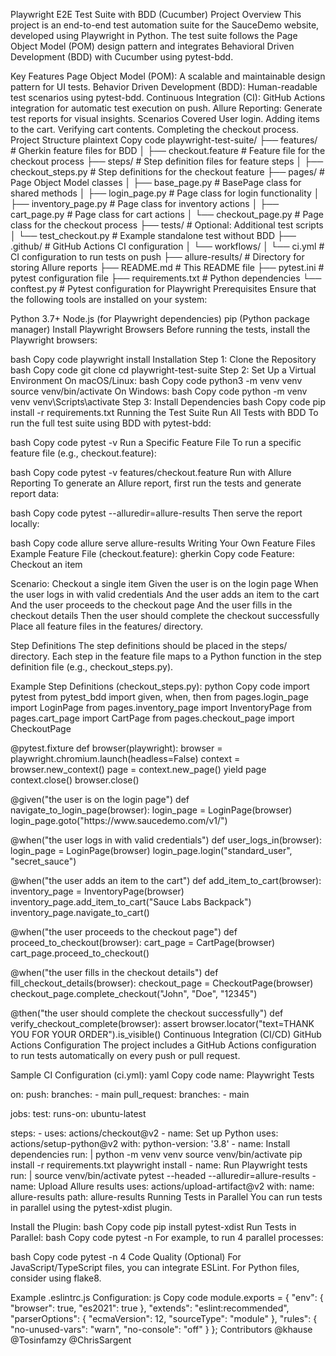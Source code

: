 <p>Playwright E2E Test Suite with BDD (Cucumber) Project Overview This project is an end-to-end test automation suite for the SauceDemo website, developed using Playwright in Python. The test suite follows the Page Object Model (POM) design pattern and integrates Behavioral Driven Development (BDD) with Cucumber using pytest-bdd.</p>

<p>Key Features Page Object Model (POM): A scalable and maintainable design pattern for UI tests. Behavior Driven Development (BDD): Human-readable test scenarios using pytest-bdd. Continuous Integration (CI): GitHub Actions integration for automatic test execution on push. Allure Reporting: Generate test reports for visual insights. Scenarios Covered User login. Adding items to the cart. Verifying cart contents. Completing the checkout process. Project Structure plaintext Copy code playwright-test-suite/ &#9500;&#9472;&#9472; features/ # Gherkin feature files for BDD &#9474; &#9500;&#9472;&#9472; checkout.feature # Feature file for the checkout process &#9500;&#9472;&#9472; steps/ # Step definition files for feature steps &#9474; &#9500;&#9472;&#9472; checkout_steps.py # Step definitions for the checkout feature &#9500;&#9472;&#9472; pages/ # Page Object Model classes &#9474; &#9500;&#9472;&#9472; base_page.py # BasePage class for shared methods &#9474; &#9500;&#9472;&#9472; login_page.py # Page class for login functionality &#9474; &#9500;&#9472;&#9472; inventory_page.py # Page class for inventory actions &#9474; &#9500;&#9472;&#9472; cart_page.py # Page class for cart actions &#9474; &#9492;&#9472;&#9472; checkout_page.py # Page class for the checkout process &#9500;&#9472;&#9472; tests/ # Optional: Additional test scripts &#9474; &#9492;&#9472;&#9472; test_checkout.py # Example standalone test without BDD &#9500;&#9472;&#9472; .github/ # GitHub Actions CI configuration &#9474; &#9492;&#9472;&#9472; workflows/ &#9474; &#9492;&#9472;&#9472; ci.yml # CI configuration to run tests on push &#9500;&#9472;&#9472; allure-results/ # Directory for storing Allure reports &#9500;&#9472;&#9472; README.md # This README file &#9500;&#9472;&#9472; pytest.ini # pytest configuration file &#9500;&#9472;&#9472; requirements.txt # Python dependencies &#9492;&#9472;&#9472; conftest.py # Pytest configuration for Playwright Prerequisites Ensure that the following tools are installed on your system:</p>

<p>Python 3.7+ Node.js (for Playwright dependencies) pip (Python package manager) Install Playwright Browsers Before running the tests, install the Playwright browsers:</p>

<p>bash Copy code playwright install Installation Step 1: Clone the Repository bash Copy code git clone <repository-url> cd playwright-test-suite Step 2: Set Up a Virtual Environment On macOS/Linux: bash Copy code python3 -m venv venv source venv/bin/activate On Windows: bash Copy code python -m venv venv venv\Scripts\activate Step 3: Install Dependencies bash Copy code pip install -r requirements.txt Running the Test Suite Run All Tests with BDD To run the full test suite using BDD with pytest-bdd:</p>

<p>bash Copy code pytest -v Run a Specific Feature File To run a specific feature file (e.g., checkout.feature):</p>

<p>bash Copy code pytest -v features/checkout.feature Run with Allure Reporting To generate an Allure report, first run the tests and generate report data:</p>

<p>bash Copy code pytest --alluredir=allure-results Then serve the report locally:</p>

<p>bash Copy code allure serve allure-results Writing Your Own Feature Files Example Feature File (checkout.feature): gherkin Copy code Feature: Checkout an item</p>

<p> Scenario: Checkout a single item  Given the user is on the login page  When the user logs in with valid credentials  And the user adds an item to the cart  And the user proceeds to the checkout page  And the user fills in the checkout details  Then the user should complete the checkout successfully Place all feature files in the features/ directory.</p>

<p>Step Definitions The step definitions should be placed in the steps/ directory. Each step in the feature file maps to a Python function in the step definition file (e.g., checkout_steps.py).</p>

<p>Example Step Definitions (checkout_steps.py): python Copy code import pytest from pytest_bdd import given, when, then from pages.login_page import LoginPage from pages.inventory_page import InventoryPage from pages.cart_page import CartPage from pages.checkout_page import CheckoutPage</p>

<p>@pytest.fixture def browser(playwright):  browser = playwright.chromium.launch(headless=False)  context = browser.new_context()  page = context.new_page()  yield page  context.close()  browser.close()</p>

<p>@given(&quot;the user is on the login page&quot;) def navigate_to_login_page(browser):  login_page = LoginPage(browser)  login_page.goto(&quot;https://www.saucedemo.com/v1/&quot;)</p>

<p>@when(&quot;the user logs in with valid credentials&quot;) def user_logs_in(browser):  login_page = LoginPage(browser)  login_page.login(&quot;standard_user&quot;, &quot;secret_sauce&quot;)</p>

<p>@when(&quot;the user adds an item to the cart&quot;) def add_item_to_cart(browser):  inventory_page = InventoryPage(browser)  inventory_page.add_item_to_cart(&quot;Sauce Labs Backpack&quot;)  inventory_page.navigate_to_cart()</p>

<p>@when(&quot;the user proceeds to the checkout page&quot;) def proceed_to_checkout(browser):  cart_page = CartPage(browser)  cart_page.proceed_to_checkout()</p>

<p>@when(&quot;the user fills in the checkout details&quot;) def fill_checkout_details(browser):  checkout_page = CheckoutPage(browser)  checkout_page.complete_checkout(&quot;John&quot;, &quot;Doe&quot;, &quot;12345&quot;)</p>

<p>@then(&quot;the user should complete the checkout successfully&quot;) def verify_checkout_complete(browser):  assert browser.locator(&quot;text=THANK YOU FOR YOUR ORDER&quot;).is_visible() Continuous Integration (CI/CD) GitHub Actions Configuration The project includes a GitHub Actions configuration to run tests automatically on every push or pull request.</p>

<p>Sample CI Configuration (ci.yml): yaml Copy code name: Playwright Tests</p>

<p>on:  push:  branches:  - main  pull_request:  branches:  - main</p>

<p>jobs:  test:  runs-on: ubuntu-latest</p>

<p> steps:  - uses: actions/checkout@v2  - name: Set up Python  uses: actions/setup-python@v2  with:  python-version: '3.8'  - name: Install dependencies  run: |  python -m venv venv  source venv/bin/activate  pip install -r requirements.txt  playwright install  - name: Run Playwright tests  run: |  source venv/bin/activate  pytest --headed --alluredir=allure-results  - name: Upload Allure results  uses: actions/upload-artifact@v2  with:  name: allure-results  path: allure-results Running Tests in Parallel You can run tests in parallel using the pytest-xdist plugin.</p>

<p>Install the Plugin: bash Copy code pip install pytest-xdist Run Tests in Parallel: bash Copy code pytest -n <number_of_processes> For example, to run 4 parallel processes:</p>

<p>bash Copy code pytest -n 4 Code Quality (Optional) For JavaScript/TypeScript files, you can integrate ESLint. For Python files, consider using flake8.</p>

<p>Example .eslintrc.js Configuration: js Copy code module.exports = {  &quot;env&quot;: {  &quot;browser&quot;: true,  &quot;es2021&quot;: true  },  &quot;extends&quot;: &quot;eslint:recommended&quot;,  &quot;parserOptions&quot;: {  &quot;ecmaVersion&quot;: 12,  &quot;sourceType&quot;: &quot;module&quot;  },  &quot;rules&quot;: {  &quot;no-unused-vars&quot;: &quot;warn&quot;,  &quot;no-console&quot;: &quot;off&quot;  } }; Contributors @khause @Tosinfamzy @ChrisSargent</p>

